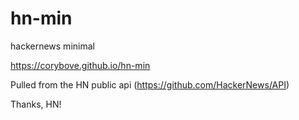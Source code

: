 # hn-min
hackernews minimal

https://corybove.github.io/hn-min

Pulled from the HN public api (https://github.com/HackerNews/API)

Thanks, HN!
